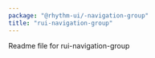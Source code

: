 ```yaml
---
package: "@rhythm-ui/-navigation-group"
title: "rui-navigation-group"
---
```


Readme file for rui-navigation-group
